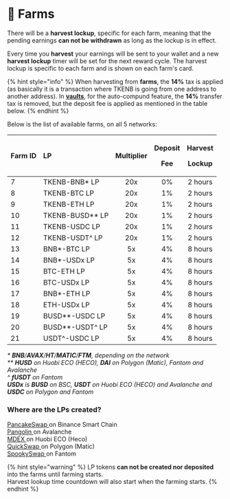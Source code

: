 # 🚜 Farms

There will be a **harvest lockup**, specific for each farm, meaning that the pending earnings **can not be withdrawn** as long as the lockup is in effect.

Every time you **harvest** your earnings will be sent to your wallet and a new **harvest lockup** timer will be set for the next reward cycle. The harvest lockup is specific to each farm and is shown on each farm's card.

{% hint style="info" %}
When harvesting from **farms**, the **14%** tax is applied \(as basically it is a transaction where TKENB is going from one address to another address\). In [**vaults**](vaults.md), for the auto-compund feature, the **14%** transfer tax is removed, but the deposit fee is applied as mentioned in the table below.
{% endhint %}

Below is the list of available farms, on all 5 networks:

<table>
  <thead>
    <tr>
      <th style="text-align:left">Farm ID</th>
      <th style="text-align:left">LP</th>
      <th style="text-align:center">Multiplier</th>
      <th style="text-align:center">
        <p>Deposit</p>
        <p>Fee</p>
      </th>
      <th style="text-align:center">
        <p>Harvest</p>
        <p>Lockup</p>
      </th>
    </tr>
  </thead>
  <tbody>
    <tr>
      <td style="text-align:left">7</td>
      <td style="text-align:left">TKENB-BNB* LP</td>
      <td style="text-align:center">20x</td>
      <td style="text-align:center">0%</td>
      <td style="text-align:center">2 hours</td>
    </tr>
    <tr>
      <td style="text-align:left">8</td>
      <td style="text-align:left">TKENB-BTC LP</td>
      <td style="text-align:center">20x</td>
      <td style="text-align:center">1%</td>
      <td style="text-align:center">2 hours</td>
    </tr>
    <tr>
      <td style="text-align:left">9</td>
      <td style="text-align:left">TKENB-ETH LP</td>
      <td style="text-align:center">20x</td>
      <td style="text-align:center">1%</td>
      <td style="text-align:center">2 hours</td>
    </tr>
    <tr>
      <td style="text-align:left">10</td>
      <td style="text-align:left">TKENB-BUSD** LP</td>
      <td style="text-align:center">20x</td>
      <td style="text-align:center">1%</td>
      <td style="text-align:center">2 hours</td>
    </tr>
    <tr>
      <td style="text-align:left">11</td>
      <td style="text-align:left">TKENB-USDC LP</td>
      <td style="text-align:center">20x</td>
      <td style="text-align:center">1%</td>
      <td style="text-align:center">2 hours</td>
    </tr>
    <tr>
      <td style="text-align:left">12</td>
      <td style="text-align:left">TKENB-USDT^ LP</td>
      <td style="text-align:center">20x</td>
      <td style="text-align:center">1%</td>
      <td style="text-align:center">2 hours</td>
    </tr>
    <tr>
      <td style="text-align:left">13</td>
      <td style="text-align:left">BNB*-BTC LP</td>
      <td style="text-align:center">5x</td>
      <td style="text-align:center">4%</td>
      <td style="text-align:center">8 hours</td>
    </tr>
    <tr>
      <td style="text-align:left">14</td>
      <td style="text-align:left">BNB*-USDx LP</td>
      <td style="text-align:center">5x</td>
      <td style="text-align:center">4%</td>
      <td style="text-align:center">8 hours</td>
    </tr>
    <tr>
      <td style="text-align:left">15</td>
      <td style="text-align:left">BTC-ETH LP</td>
      <td style="text-align:center">5x</td>
      <td style="text-align:center">4%</td>
      <td style="text-align:center">8 hours</td>
    </tr>
    <tr>
      <td style="text-align:left">16</td>
      <td style="text-align:left">BTC-USDx LP</td>
      <td style="text-align:center">5x</td>
      <td style="text-align:center">4%</td>
      <td style="text-align:center">8 hours</td>
    </tr>
    <tr>
      <td style="text-align:left">17</td>
      <td style="text-align:left">BNB*-ETH LP</td>
      <td style="text-align:center">5x</td>
      <td style="text-align:center">4%</td>
      <td style="text-align:center">8 hours</td>
    </tr>
    <tr>
      <td style="text-align:left">18</td>
      <td style="text-align:left">ETH-USDx LP</td>
      <td style="text-align:center">5x</td>
      <td style="text-align:center">4%</td>
      <td style="text-align:center">8 hours</td>
    </tr>
    <tr>
      <td style="text-align:left">19</td>
      <td style="text-align:left">BUSD**-USDC LP</td>
      <td style="text-align:center">5x</td>
      <td style="text-align:center">4%</td>
      <td style="text-align:center">8 hours</td>
    </tr>
    <tr>
      <td style="text-align:left">20</td>
      <td style="text-align:left">BUSD**-USDT^ LP</td>
      <td style="text-align:center">5x</td>
      <td style="text-align:center">4%</td>
      <td style="text-align:center">8 hours</td>
    </tr>
    <tr>
      <td style="text-align:left">21</td>
      <td style="text-align:left">USDT^-USDC LP</td>
      <td style="text-align:center">5x</td>
      <td style="text-align:center">4%</td>
      <td style="text-align:center">8 hours</td>
    </tr>
  </tbody>
</table>

_\* **BNB**/**AVAX**/**HT**/**MATIC**/**FTM**, depending on the network  
\*\* **HUSD** on Huobi ECO \(HECO\), **DAI** on Polygon \(Matic\), Fantom and Avalanche  
^ **fUSDT** on Fantom  
**USDx** is **BUSD** on BSC, **USDT** on Huobi ECO \(HECO\) and Avalanche and **USDC** on Polygon and Fantom_

### Where are the LPs created?

[PancakeSwap ](https://pancakeswap.finance/add/BNB/0xc979E70611D997Aa109528c6A9aa73D82Eaa2881)on Binance Smart Chain  
[Pangolin ](https://app.pangolin.exchange/#/add/AVAX/0xc979E70611D997Aa109528c6A9aa73D82Eaa2881)on Avalanche  
[MDEX ](https://ht.mdex.com/#/add/HT/0xc979E70611D997Aa109528c6A9aa73D82Eaa2881)on Huobi ECO \(Heco\)  
[QuickSwap ](https://quickswap.exchange/#/add/ETH/0xc979E70611D997Aa109528c6A9aa73D82Eaa2881)on Polygon \(Matic\)  
[SpookySwap ](https://spookyswap.finance/add/ETH/0xc979E70611D997Aa109528c6A9aa73D82Eaa2881)on Fantom

{% hint style="warning" %}
LP tokens **can not be created nor deposited** into the farms until farming starts.   
Harvest lookup time countdown will also start when the farming starts.
{% endhint %}

